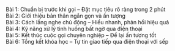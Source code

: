 Bài 1: Chuẩn bị trước khi gọi – Đặt mục tiêu rõ ràng trong 2 phút  
Bài 2: Giới thiệu bản thân ngắn gọn và ấn tượng  
Bài 3: Cách lắng nghe chủ động – Hiểu nhanh, phản hồi hiệu quả  
Bài 4: Kỹ năng xử lý tình huống bất ngờ qua điện thoại  
Bài 5: Kết thúc cuộc gọi chuyên nghiệp – Để lại ấn tượng tốt  
Bài 6: Tổng kết khóa học – Tự tin giao tiếp qua điện thoại với sếp